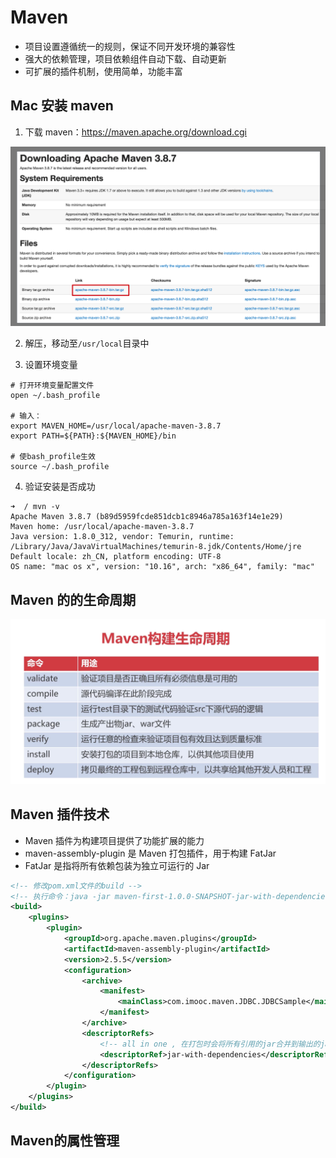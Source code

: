 # Maven

- 项目设置遵循统一的规则，保证不同开发环境的兼容性
- 强大的依赖管理，项目依赖组件自动下载、自动更新
- 可扩展的插件机制，使用简单，功能丰富

## Mac 安装 maven

1. 下载 maven：https://maven.apache.org/download.cgi

![image-20230123115029259](./images/image-20230123115029259.png)

2. 解压，移动至`/usr/local`目录中

3. 设置环境变量

```shell
# 打开环境变量配置文件
open ~/.bash_profile

# 输入：
export MAVEN_HOME=/usr/local/apache-maven-3.8.7
export PATH=${PATH}:${MAVEN_HOME}/bin

# 使bash_profile生效
source ~/.bash_profile
```

4. 验证安装是否成功

```shell
➜  / mvn -v
Apache Maven 3.8.7 (b89d5959fcde851dcb1c8946a785a163f14e1e29)
Maven home: /usr/local/apache-maven-3.8.7
Java version: 1.8.0_312, vendor: Temurin, runtime: /Library/Java/JavaVirtualMachines/temurin-8.jdk/Contents/Home/jre
Default locale: zh_CN, platform encoding: UTF-8
OS name: "mac os x", version: "10.16", arch: "x86_64", family: "mac"
```

## Maven 的的生命周期

![./image-20230124131755680](images/image-20230124131755680.png)

## Maven 插件技术

- Maven 插件为构建项目提供了功能扩展的能力
- maven-assembly-plugin 是 Maven 打包插件，用于构建 FatJar
- FatJar 是指将所有依赖包装为独立可运行的 Jar

```xml
<!-- 修改pom.xml文件的build -->
<!-- 执行命令：java -jar maven-first-1.0.0-SNAPSHOT-jar-with-dependencies.jar -->
<build>
    <plugins>
        <plugin>
            <groupId>org.apache.maven.plugins</groupId>
            <artifactId>maven-assembly-plugin</artifactId>
            <version>2.5.5</version>
            <configuration>
                <archive>
                    <manifest>
                        <mainClass>com.imooc.maven.JDBC.JDBCSample</mainClass>
                    </manifest>
                </archive>
                <descriptorRefs>
                    <!-- all in one , 在打包时会将所有引用的jar合并到输出的jar文件中 -->
                    <descriptorRef>jar-with-dependencies</descriptorRef>
                </descriptorRefs>
            </configuration>
        </plugin>
    </plugins>
</build>
```

## Maven的属性管理